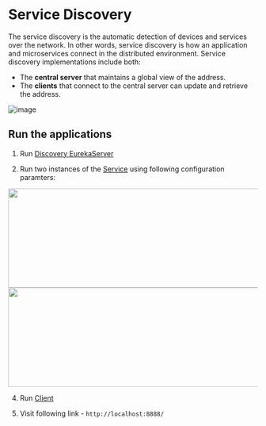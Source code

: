 # Service Discovery

The service discovery is the automatic detection of devices and services over the network. 
In other words, service discovery is how an application and microservices connect in the distributed environment. Service discovery implementations include both:
- The **central server** that maintains a global view of the address.
- The **clients** that connect to the central server can update and retrieve the address.

![image](https://user-images.githubusercontent.com/8929789/146406296-1a2006ac-d85d-4ec5-b1a5-a70e5eb5bb19.png)

## Run the applications
1. Run [Discovery EurekaServer](discovery-server)

3. Run two instances of the [Service](service) using following configuration paramters:
<img src="https://user-images.githubusercontent.com/8929789/146409120-a7c11647-6f25-44a1-9836-dfe5e6170877.png" width="600" height="200">
<img src="https://user-images.githubusercontent.com/8929789/146409058-bc106bc6-2107-4946-9771-d9b1dccd6b09.png" width="600" height="200">

4. Run [Client](client)
 
6. Visit following link - `http://localhost:8888/`
